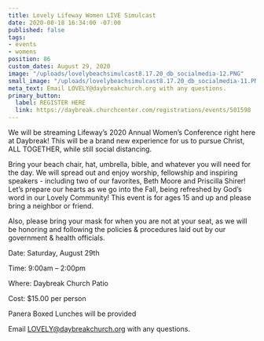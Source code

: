 ```yaml
---
title: Lovely Lifeway Women LIVE Simulcast
date: 2020-08-18 16:34:00 -07:00
published: false
tags:
- events
- womens
position: 86
custom_dates: August 29, 2020
image: "/uploads/lovelybeachsimulcast8.17.20_db_socialmedia-12.PNG"
small_image: "/uploads/lovelybeachsimulcast8.17.20_db_socialmedia-11.PNG"
meta_text: Email LOVELY@daybreakchurch.org with any questions.
primary_button:
  label: REGISTER HERE
  link: https://daybreak.churchcenter.com/registrations/events/501598
---
```


We will be streaming Lifeway’s 2020 Annual Women’s Conference right here at Daybreak! This will be a brand new experience for us to pursue Christ, ALL TOGETHER, while still social distancing.

Bring your beach chair, hat, umbrella, bible, and whatever you will need for the day. We will spread out and enjoy worship, fellowship and inspiring speakers - including two of our favorites, Beth Moore and Priscilla Shirer! Let’s prepare our hearts as we go into the Fall, being refreshed by God’s word in our Lovely Community! This event is for ages 15 and up and please bring a neighbor or friend.

Also, please bring your mask for when you are not at your seat, as we will be honoring and following the policies & procedures laid out by our government & health officials.

Date: Saturday, August 29th

Time: 9:00am – 2:00pm

Where: Daybreak Church Patio

Cost: $15.00 per person

Panera Boxed Lunches will be provided

Email LOVELY@daybreakchurch.org with any questions.